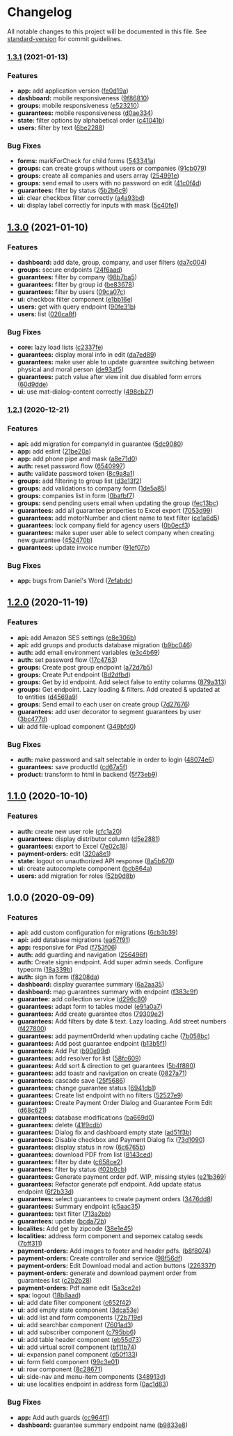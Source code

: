 # Changelog

All notable changes to this project will be documented in this file. See [standard-version](https://github.com/conventional-changelog/standard-version) for commit guidelines.

### [1.3.1](https://bitbucket.org/arphase/innovatech/compare/v1.3.0...v1.3.1) (2021-01-13)


### Features

* **app:** add application version ([fe0d19a](https://bitbucket.org/arphase/innovatech/commit/fe0d19adc4b4075ff17eaf409eecdbdef373d401))
* **dashboard:** mobile responsiveness ([9f86810](https://bitbucket.org/arphase/innovatech/commit/9f868106b52a296c0f3d86c41296cd30f57075b2))
* **groups:** mobile responsiveness ([e523210](https://bitbucket.org/arphase/innovatech/commit/e523210aec29f77fee6c2e879921e607fd02e223))
* **guarantees:** mobile responsiveness ([d0ae334](https://bitbucket.org/arphase/innovatech/commit/d0ae334e23f47aa587736e12fe9375a1612556b6))
* **state:** filter options by alphabetical order ([c41041b](https://bitbucket.org/arphase/innovatech/commit/c41041b40e544e67d1ec87b3a939a6428a9148af))
* **users:** filter by text ([6be2288](https://bitbucket.org/arphase/innovatech/commit/6be2288c4f143ebd13c5154c42689b1df453e087))


### Bug Fixes

* **forms:** markForCheck for child forms ([543341a](https://bitbucket.org/arphase/innovatech/commit/543341a56e1f0b9810724d7a1084a9ef8436fd4d))
* **groups:** can create groups without users or companies ([91cb079](https://bitbucket.org/arphase/innovatech/commit/91cb079fd1ae3e14a304052c2f1bfd5189584995))
* **groups:** create all companies and users array ([254991e](https://bitbucket.org/arphase/innovatech/commit/254991ef5f378300ff57ee4c16208404fa8b8ee5))
* **groups:** send email to users with no password on edit ([41c0f4d](https://bitbucket.org/arphase/innovatech/commit/41c0f4db4107bcf7b2154dcf539e92db888c75a4))
* **guarantees:** filter by status ([5b2b6c9](https://bitbucket.org/arphase/innovatech/commit/5b2b6c96d3534714707d809788c9974bfc420821))
* **ui:** clear checkbox filter correctly ([a4a93bd](https://bitbucket.org/arphase/innovatech/commit/a4a93bd67bb667f088eb73b03dbd0789e8dc4d18))
* **ui:** display label correctly for inputs with mask ([5c40fe1](https://bitbucket.org/arphase/innovatech/commit/5c40fe1224f4f25a198d3b4a15a18ffacff26678))

## [1.3.0](https://bitbucket.org/arphase/innovatech/compare/v1.2.1...v1.3.0) (2021-01-10)


### Features

* **dashboard:** add date, group, company, and user filters ([da7c004](https://bitbucket.org/arphase/innovatech/commit/da7c004fab8f355046c74bcdbe9902c8749cf1fc))
* **groups:** secure endpoints ([24f6aad](https://bitbucket.org/arphase/innovatech/commit/24f6aad90a494ab84a096c81d33154c33fef441d))
* **guarantees:** filter by company ([98b7ba5](https://bitbucket.org/arphase/innovatech/commit/98b7ba595fb925662f1f87488f2d144669d2297d))
* **guarantees:** filter by group id ([be83678](https://bitbucket.org/arphase/innovatech/commit/be836783eba2881c8aceae9ce007e750fc91afd6))
* **guarantees:** filter by users ([09ca07c](https://bitbucket.org/arphase/innovatech/commit/09ca07ca3a2ab800c301ca7fa7ad08525a087ea6))
* **ui:** checkbox filter component ([e1bb16e](https://bitbucket.org/arphase/innovatech/commit/e1bb16e5662a7eeab4b2ab4440536ea7b2498315))
* **users:** get with query endpoint ([90fe31b](https://bitbucket.org/arphase/innovatech/commit/90fe31b940bbbfabcc43f454d2744a35f53d3230))
* **users:** list ([026ca8f](https://bitbucket.org/arphase/innovatech/commit/026ca8f95cc18c62771fcd8716e07103364c49f1))


### Bug Fixes

* **core:** lazy load lists ([c2337fe](https://bitbucket.org/arphase/innovatech/commit/c2337fe3e96ef381d5dc617ba6b01810dd4c0af6))
* **guarantees:** display moral info in edit ([da7ed89](https://bitbucket.org/arphase/innovatech/commit/da7ed89de78ee86265ee4c31d93116d944b0b066))
* **guarantees:** make user able to update guarantee switching between physical and moral person ([de93af5](https://bitbucket.org/arphase/innovatech/commit/de93af58d8b7565ca5e1054ece80f3b9bb107e16))
* **guarantees:** patch value after view init due disabled form errors ([60d9dde](https://bitbucket.org/arphase/innovatech/commit/60d9dde418dc28b3e5fc76cb3d4427596c15b560))
* **ui:** use mat-dialog-content correctly ([498cb27](https://bitbucket.org/arphase/innovatech/commit/498cb272aedd2622020fc1ccc0f6e6ef2e0ae45b))

### [1.2.1](https://bitbucket.org/arphase/innovatech/compare/v1.2.0...v1.2.1) (2020-12-21)


### Features

* **api:** add migration for companyId in guarantee ([5dc9080](https://bitbucket.org/arphase/innovatech/commit/5dc9080d228e52eb41de497479f6240884876975))
* **app:** add eslint ([21be20a](https://bitbucket.org/arphase/innovatech/commit/21be20a52cb5af92a87c1d67b788ce25d608d83b))
* **app:** add phone pipe and mask ([a8e71d0](https://bitbucket.org/arphase/innovatech/commit/a8e71d0453d78794ba5ed7c272e59d7a7da11bb3))
* **auth:** reset password flow ([6540997](https://bitbucket.org/arphase/innovatech/commit/6540997cf56efda467d908c315b17e3459a37574))
* **auth:** validate password token ([8c9a8a1](https://bitbucket.org/arphase/innovatech/commit/8c9a8a102edf2bb668ed0982a7c73e4b07769ea1))
* **groups:** add filtering to group list ([d3e13f2](https://bitbucket.org/arphase/innovatech/commit/d3e13f21c60f066c4a69edb6e7f67a8f11727396))
* **groups:** add validations to company form ([1de5a85](https://bitbucket.org/arphase/innovatech/commit/1de5a8528c1af90b2919491bd1cc4360510404b7))
* **groups:** companies list in form ([0bafbf7](https://bitbucket.org/arphase/innovatech/commit/0bafbf70165c4a251869571243b058504f65b1bd))
* **groups:** send pending users email when updating the group ([fec13bc](https://bitbucket.org/arphase/innovatech/commit/fec13bcc53463d82b4db95d2576a72c8f66f84f2))
* **guarantees:** add all guarantee properties to Excel export ([7053d99](https://bitbucket.org/arphase/innovatech/commit/7053d997d17721f7d2269697e990a400a18747b8))
* **guarantees:** add motorNumber and client name to text filter ([ce1a6d5](https://bitbucket.org/arphase/innovatech/commit/ce1a6d5c722ce17ae0461ad6109cb6b3e18d637a))
* **guarantees:** lock company field for agency users ([0b0ecf3](https://bitbucket.org/arphase/innovatech/commit/0b0ecf3e369b756cae344d820a2f3ae01ce62f41))
* **guarantees:** make super user able to select company when creating new guarantee ([452470b](https://bitbucket.org/arphase/innovatech/commit/452470b4e5d22cbafdaf48952b21b2d4ab2d0c53))
* **guarantees:** update invoice number ([91ef07b](https://bitbucket.org/arphase/innovatech/commit/91ef07b8aa452d8dc2791e8c4f3546a8d96abb38))


### Bug Fixes

* **app:** bugs from Daniel's Word ([7efabdc](https://bitbucket.org/arphase/innovatech/commit/7efabdc4abf8997ebbc3a1e9abcb781a0870cc62))

## [1.2.0](https://bitbucket.org/arphase/innovatech/compare/v1.1.0...v1.2.0) (2020-11-19)


### Features

* **api:** add Amazon SES settings ([e8e306b](https://bitbucket.org/arphase/innovatech/commit/e8e306bbf8dcf603c182d0fea833c372ecab4564))
* **api:** add gruops and products database migration ([b9bc046](https://bitbucket.org/arphase/innovatech/commit/b9bc046379cf7b30ce7973d3bc057bf93c07c46c))
* **auth:** add email environment variables ([e3c4b69](https://bitbucket.org/arphase/innovatech/commit/e3c4b695f04b4bf2f13672dbf0e3fb2cf501fffd))
* **auth:** set password flow ([17c4763](https://bitbucket.org/arphase/innovatech/commit/17c47638f8da8bd51cd8a05539374aad4c4ecd38))
* **groups:** Create post group endpoint ([a72d7b5](https://bitbucket.org/arphase/innovatech/commit/a72d7b5638ee6001e7de058458396df6476a3075))
* **groups:** Create Put endpoint ([8d2dfbd](https://bitbucket.org/arphase/innovatech/commit/8d2dfbd23bcd161eceb565a833c75f763a04e98a))
* **groups:** Get by id endpoint. Add select false to entity columns ([879a313](https://bitbucket.org/arphase/innovatech/commit/879a31345d4d8caa0c0ce74551214e6b31ba1d48))
* **groups:** Get endpoint. Lazy loading & filters. Add created & updated at to entities ([d4569a9](https://bitbucket.org/arphase/innovatech/commit/d4569a9548e52f151dd6b0ff84c66b90f5e7fa2b))
* **groups:** Send email to each user on create group ([7d27676](https://bitbucket.org/arphase/innovatech/commit/7d2767652e2f5236c5e047284d7f2d4617301238))
* **guarantees:** add user decorator to segment guarantees by user ([3bc477d](https://bitbucket.org/arphase/innovatech/commit/3bc477de29433c2fd9d056b1eef11cf726a92709))
* **ui:** add file-upload component ([349bfd0](https://bitbucket.org/arphase/innovatech/commit/349bfd0d7ca022a9a46fe5e3bb143d5eb9b8a2d6))


### Bug Fixes

* **auth:** make password and salt selectable in order to login ([48074e6](https://bitbucket.org/arphase/innovatech/commit/48074e64ae3f435913d555cb9c27e6c5e1d522e5))
* **guarantees:** save productId ([cd67a5f](https://bitbucket.org/arphase/innovatech/commit/cd67a5f32d44f5cecff4956c60ad530bd5b8ef3a))
* **product:** transform to html in backend ([5f73eb9](https://bitbucket.org/arphase/innovatech/commit/5f73eb95464bf775bd8b34d6156f1aa28739b7af))

## [1.1.0](https://bitbucket.org/arphase/innovatech/compare/v1.0.0...v1.1.0) (2020-10-10)


### Features

* **auth:** create new user role ([cfc1a20](https://bitbucket.org/arphase/innovatech/commit/cfc1a206110222564121daa7ebc7b7a5cfcde346))
* **guarantees:** display distributor column ([d5e2881](https://bitbucket.org/arphase/innovatech/commit/d5e2881f4ed3320510d0eff8250ce01391ed76a4))
* **guarantees:** export to Excel ([7e02c18](https://bitbucket.org/arphase/innovatech/commit/7e02c189339d9459474ce679763d2639c3b54623))
* **payment-orders:** edit ([320a8e1](https://bitbucket.org/arphase/innovatech/commit/320a8e137c630bdd4ddb25a2c972c04478ac4155))
* **state:** logout on unauthorized API response ([8a5b670](https://bitbucket.org/arphase/innovatech/commit/8a5b6700540299d2408cd9c3c1dcd0a977526abf))
* **ui:** create autocomplete component ([bcb864a](https://bitbucket.org/arphase/innovatech/commit/bcb864a5c98bce2734c984ac7ef88323b85c9be0))
* **users:** add migration for roles ([52b0d8b](https://bitbucket.org/arphase/innovatech/commit/52b0d8b0b29b097c44e8652c42ad33810f18a3fb))

## 1.0.0 (2020-09-09)


### Features

* **api:** add custom configuration for migrations ([6cb3b39](https://bitbucket.org/arphase/innovatech/commit/6cb3b39a6598ca2fd899dc2453f896d087895b0e))
* **api:** add database migrations ([ea67f91](https://bitbucket.org/arphase/innovatech/commit/ea67f918fe6c6121c8931536d60c38c4cd20861b))
* **app:** responsive for iPad ([f753f06](https://bitbucket.org/arphase/innovatech/commit/f753f069a7540bf5d635a9d6b3ede684b5550bdd))
* **auth:** add guarding and navigation ([256496f](https://bitbucket.org/arphase/innovatech/commit/256496f4b98fb6efa55b24b45d499de2c9cf4709))
* **auth:** Create signin endpoint. Add super admin seeds. Configure typeorm ([18a339b](https://bitbucket.org/arphase/innovatech/commit/18a339b2bfae3ac67002ed0efb85e89c0a184465))
* **auth:** sign in form ([f8208da](https://bitbucket.org/arphase/innovatech/commit/f8208dab101583486d9fd7ceeac2336b4eba506a))
* **dashboard:** display guarantee summary ([6a2aa35](https://bitbucket.org/arphase/innovatech/commit/6a2aa35ac19b7f007d7b90168ca135b596c8d85c))
* **dashboard:** map guarantees summary with endpoint ([f383c9f](https://bitbucket.org/arphase/innovatech/commit/f383c9feae3f7e519a77951f10d806e0da124204))
* **guarantee:** add collection service ([d296c80](https://bitbucket.org/arphase/innovatech/commit/d296c806970b2cbecd1bf003d85ca854169b43ea))
* **guarantees:** adapt form to tables model ([e91a0a7](https://bitbucket.org/arphase/innovatech/commit/e91a0a7a0029859b64c465995582c83ed8f89df5))
* **guarantees:** Add create guarantee dtos ([79309e2](https://bitbucket.org/arphase/innovatech/commit/79309e23de968949e1dfda7958c5f6acd210d83b))
* **guarantees:** Add filters by date & text. Lazy loading. Add street numbers ([f427800](https://bitbucket.org/arphase/innovatech/commit/f4278008d9f69c0a277b1ec7a58e20144b8f9e25))
* **guarantees:** add paymentOrderId when updating cache ([7b058bc](https://bitbucket.org/arphase/innovatech/commit/7b058bc83fa54b90008157fca0024cfd2a9b57ad))
* **guarantees:** Add post guarantee endpoint ([b13b5f1](https://bitbucket.org/arphase/innovatech/commit/b13b5f13515bfce2874949edb9618e115fd7038b))
* **guarantees:** Add Put ([b90e99d](https://bitbucket.org/arphase/innovatech/commit/b90e99da7cdeb1acb661a6cb22cad0cc64c8f18d))
* **guarantees:** add resolver for list ([58fc609](https://bitbucket.org/arphase/innovatech/commit/58fc60956488d12d44a6c02c95dcbff4394340b3))
* **guarantees:** Add sort & direction to get guarantees ([5b4f880](https://bitbucket.org/arphase/innovatech/commit/5b4f88014f272df4d7d7f9a98865c8cba0139020))
* **guarantees:** add toastr and navigation on create ([0827a71](https://bitbucket.org/arphase/innovatech/commit/0827a71d375ee122180e1957aee978be9fdffd14))
* **guarantees:** cascade save ([25f5686](https://bitbucket.org/arphase/innovatech/commit/25f5686bafe4d97c6c4497210878b67649bedc71))
* **guarantees:** change guarantee status ([6941db1](https://bitbucket.org/arphase/innovatech/commit/6941db1af219029e30cdb151ddee704b1b5e1501))
* **guarantees:** Create list endpoint with no filters ([52527e9](https://bitbucket.org/arphase/innovatech/commit/52527e910f44cfa7a2c9dd1e406e8ee9337d3356))
* **guarantees:** Create Payment Order Dialog and Guarantee Form Edit ([d68c621](https://bitbucket.org/arphase/innovatech/commit/d68c621afb890fa41ea98ee2f5a91d1ba1c4573c))
* **guarantees:** database modifications ([ba669d0](https://bitbucket.org/arphase/innovatech/commit/ba669d090f5b945c024de7df79fdab25bf56fae2))
* **guarantees:** delete ([41f9cdb](https://bitbucket.org/arphase/innovatech/commit/41f9cdb5f7306139c5c323c9661ca6a4092ea2e6))
* **guarantees:** Dialog fix and dashboard empty state ([ad51f3b](https://bitbucket.org/arphase/innovatech/commit/ad51f3bac116efb5a977300edbd7fb8cfdb6af6a))
* **guarantees:** Disable checkbox and Payment Dialog fix ([73d1090](https://bitbucket.org/arphase/innovatech/commit/73d1090ac8517fd5c4062d88d8c2ca988a32b882))
* **guarantees:** display status in row ([6c6765b](https://bitbucket.org/arphase/innovatech/commit/6c6765bb2dc9c3b71bb0d41d664f367380607843))
* **guarantees:** download PDF from list ([8143ced](https://bitbucket.org/arphase/innovatech/commit/8143ced8897e0f84f94325aa2441b405c7618eef))
* **guarantees:** filter by date ([c658ce2](https://bitbucket.org/arphase/innovatech/commit/c658ce2924a35d2500850a05fff63e07a1af7c16))
* **guarantees:** filter by status ([f02b0cb](https://bitbucket.org/arphase/innovatech/commit/f02b0cb5c7efb72e02350e24fa28be23134225b0))
* **guarantees:** Generate payment order pdf. WIP, missing styles ([e21b369](https://bitbucket.org/arphase/innovatech/commit/e21b36942c6a1442efa1e3479061a4520e508ad6))
* **guarantees:** Refactor generate pdf endpoint. Add update status endpoint ([6f2b33d](https://bitbucket.org/arphase/innovatech/commit/6f2b33d75c548ca87efd52952d535b92a6cb7831))
* **guarantees:** select guarantees to create payment orders ([3476dd8](https://bitbucket.org/arphase/innovatech/commit/3476dd86eb36283323db6ab051c6373986e5e6c8))
* **guarantees:** Summary endpoint ([c5aac35](https://bitbucket.org/arphase/innovatech/commit/c5aac35ed582390a9c1a6083558df64440a55372))
* **guarantees:** text filter ([713a2bb](https://bitbucket.org/arphase/innovatech/commit/713a2bb16d68a7d1c40e863f374666be3b5fab0a))
* **guarantees:** update ([bcda72b](https://bitbucket.org/arphase/innovatech/commit/bcda72b647941ee7765428d3c26b287f4156c656))
* **localites:** Add get by zipcode ([38e1e45](https://bitbucket.org/arphase/innovatech/commit/38e1e452cae3fce8747ab1e647acc556cd4697bb))
* **localities:** address form component and sepomex catalog seeds ([7bff311](https://bitbucket.org/arphase/innovatech/commit/7bff311333cd2d38dd2686502c4ec796ef71f9c1))
* **payment-orders:** Add images to footer and header pdfs. ([b8f8074](https://bitbucket.org/arphase/innovatech/commit/b8f8074725f51b0929d4216fe1124827b299113e))
* **payment-orders:** Create controller and service ([98f56df](https://bitbucket.org/arphase/innovatech/commit/98f56dfa87706298426851836cac9c9b897c9c79))
* **payment-orders:** Edit Download modal and action buttons ([226337f](https://bitbucket.org/arphase/innovatech/commit/226337f676789848f078ec117c2129a48bacb3e9))
* **payment-orders:** generate and download payment order from guarantees list ([c2b2b28](https://bitbucket.org/arphase/innovatech/commit/c2b2b283813601877c4bbaf09066e5bf482e84e3))
* **payment-orders:** Pdf name edit ([5a3ce2e](https://bitbucket.org/arphase/innovatech/commit/5a3ce2ead535e0c308aea57d8dace95296c2b058))
* **spa:** logout ([18b8aad](https://bitbucket.org/arphase/innovatech/commit/18b8aadf5f93085f643b335cac807ae270b382d5))
* **ui:** add date filter component ([c652f42](https://bitbucket.org/arphase/innovatech/commit/c652f42a173f3015c650700efbfd95eeadb28f71))
* **ui:** add empty state component ([3dca53e](https://bitbucket.org/arphase/innovatech/commit/3dca53e850998359a947208810743946ef7d7d6c))
* **ui:** add list and form components ([72b719e](https://bitbucket.org/arphase/innovatech/commit/72b719e4f11194c1ffabeae788578a64aba39ad5))
* **ui:** add searchbar component ([7601ad3](https://bitbucket.org/arphase/innovatech/commit/7601ad32b8542afef8ca3452c9f4609ca3527c2f))
* **ui:** add subscriber component ([c795bb6](https://bitbucket.org/arphase/innovatech/commit/c795bb6f38d6e09faf1b239111a789da36557054))
* **ui:** add table header component ([eb55d73](https://bitbucket.org/arphase/innovatech/commit/eb55d739c8363fe8bdcf5c8ace6b36d1e9a6a8aa))
* **ui:** add virtual scroll component ([bf11b74](https://bitbucket.org/arphase/innovatech/commit/bf11b74a446db764a2cc03232a1f5d5d6181549f))
* **ui:** expansion panel component ([d50f133](https://bitbucket.org/arphase/innovatech/commit/d50f133f9e27b145a9c13d025a29d88fdd88f5c6))
* **ui:** form field component ([99c3e01](https://bitbucket.org/arphase/innovatech/commit/99c3e01be5d8e75d50edbf8a3614fc803736b904))
* **ui:** row component ([8c28671](https://bitbucket.org/arphase/innovatech/commit/8c286710cc45392a5587b1768a34b2f238e26505))
* **ui:** side-nav and menu-item components ([348913d](https://bitbucket.org/arphase/innovatech/commit/348913d876c54dde3906f6954f49c2b1b154a0cf))
* **ui:** use localities endpoint in address form ([0ac1d83](https://bitbucket.org/arphase/innovatech/commit/0ac1d83f0c4bd88b2c53e89bb0b1a532dfe33a57))


### Bug Fixes

* **app:** Add auth guards ([cc964f1](https://bitbucket.org/arphase/innovatech/commit/cc964f10191140bab83506353a3019229aa0f069))
* **dashboard:** guarantee summary endpoint name ([b9833e8](https://bitbucket.org/arphase/innovatech/commit/b9833e821f82b05db371348fad348949a15236ca))
